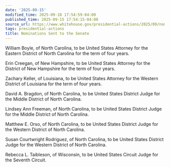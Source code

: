 ```yaml
---
date: '2025-09-15'
modified_time: 2025-09-18 17:54:59-04:00
published_time: 2025-09-15 17:54:15-04:00
source_url: https://www.whitehouse.gov/presidential-actions/2025/09/nominations-sent-to-the-senate-5188/
tags: presidential-actions
title: Nominations Sent to the Senate
---
```

 
William Boyle, of North Carolina, to be United States Attorney for the
Eastern District of North Carolina for the term of four years.

Erin Creegan, of New Hampshire, to be United States Attorney for the
District of New Hampshire for the term of four years.

Zachary Keller, of Louisiana, to be United States Attorney for the
Western District of Louisiana for the term of four years.

David A. Bragdon, of North Carolina, to be United States District Judge
for the Middle District of North Carolina.

Lindsey Ann Freeman, of North Carolina, to be United States District
Judge for the Middle District of North Carolina.

Matthew E. Orso, of North Carolina, to be United States District Judge
for the Western District of North Carolina.

Susan Courtwright Rodriguez, of North Carolina, to be United States
District Judge for the Western District of North Carolina.

Rebecca L. Taibleson, of Wisconsin, to be United States Circuit Judge
for the Seventh Circuit.
